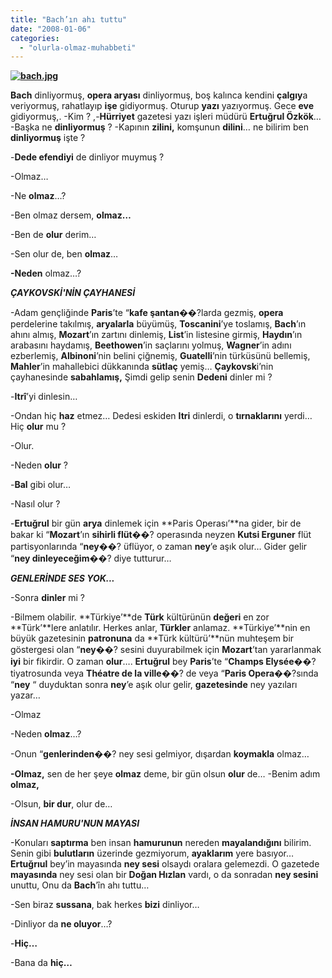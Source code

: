 ```yaml
---
title: "Bach’ın ahı tuttu"
date: "2008-01-06"
categories: 
  - "olurla-olmaz-muhabbeti"
---
```


**[![bach.jpg](/uploads/2008/01/bach.jpg)](/uploads/2008/01/bach.jpg "bach.jpg")**

**Bach** dinliyormuş, **opera aryası** dinliyormuş, boş kalınca kendini **çalgıy**a veriyormuş, rahatlayıp **işe** gidiyormuş. Oturup **yazı** yazıyormuş. Gece **eve** gidiyormuş,. \-Kim ? ,-**Hürriyet** gazetesi yazı işleri müdürü **Ertuğrul Özkök**… -Başka ne **dinliyormuş** ? \-Kapının **zilini,** komşunun **dilini**… ne bilirim ben **dinliyormuş** işte ?

\-**Dede efendiyi** de dinliyor muymuş ?

\-Olmaz…

\-Ne **olmaz**…?

\-Ben olmaz dersem, **olmaz…**

\-Ben de **olur** derim…

\-Sen olur de, ben **olmaz**…

**\-Neden** olmaz…?

**_ÇAYKOVSKİ'NİN ÇAYHANESİ_**

\-Adam gençliğinde **Paris**’te “**kafe şantan**��?larda gezmiş, **opera** perdelerine takılmış, **aryalarla** büyümüş, **Toscanini**’ye toslamış, **Bach**’ın ahını almış, **Mozart**’ın zartını dinlemiş, **List**’in listesine girmiş, **Haydın**’ın arabasını haydamış, **Beethowen**’in saçlarını yolmuş, **Wagner**’in adını ezberlemiş, **Albinoni**’nin belini çiğnemiş, **Guatelli**’nin türküsünü bellemiş, **Mahler**’in mahallebici dükkanında **sütlaç** yemiş… **Çaykovsk**i’nin çayhanesinde **sabahlamış,** Şimdi gelip senin **Dedeni** dinler mi ?

\-**Itrî**’yi dinlesin…

\-Ondan hiç **haz** etmez… Dedesi eskiden **Itri** dinlerdi, o **tırnaklarını** yerdi… Hiç **olur** mu ?

\-Olur.

\-Neden **olur** ?

\-**Bal** gibi olur…

\-Nasıl olur ?

\-**Ertuğrul** bir gün **arya** dinlemek için **Paris Operası’**na gider, bir de bakar ki “**Mozart**’ın **sihirli flüt**��? operasında neyzen **Kutsi Erguner** flüt partisyonlarında “**ney**��? üflüyor, o zaman **ney**’e aşık olur… Gider gelir “**ney dinleyeceğim**��? diye tutturur…

**_GENLERİNDE SES YOK..._**

\-Sonra **dinler** mi ?

\-Bilmem olabilir. **Türkiye’**de **Türk** kültürünün **değeri** en zor **Türk’**lere anlatılır. Herkes anlar, **Türkler** anlamaz. **Türkiye’**nin en büyük gazetesinin **patronuna** da **Türk kültürü’**nün muhteşem bir göstergesi olan “**ney**��? sesini duyurabilmek için **Mozart**’tan yararlanmak **iyi** bir fikirdir. O zaman **olur**…. **Ertuğrul** bey **Paris**’te “**Champs Elysée**��? tiyatrosunda veya **Théatre de la ville**��? de veya “**Paris Opera**��?sında “**ney** “ duyduktan sonra **ney**’e aşık olur gelir, **gazetesinde** ney yazıları yazar…

\-Olmaz

\-Neden **olmaz**…?

\-Onun “**genlerinden**��? ney sesi gelmiyor, dışardan **koymakla** olmaz…

**\-Olmaz,** sen de her şeye **olmaz** deme, bir gün olsun **olur** de… \-Benim adım **olmaz,**

\-Olsun, **bir dur**, olur de…

**_İNSAN HAMURU'NUN MAYASI_**

\-Konuları **saptırma** ben insan **hamurunun** nereden **mayalandığını** bilirim. Senin gibi **bulutların** üzerinde gezmiyorum, **ayaklarım** yere basıyor… **Ertuğrıul** bey’in mayasında **ney sesi** olsaydı oralara gelemezdi. O gazetede **mayasında** ney sesi olan bir **Doğan Hızlan** vardı, o da sonradan **ney sesini** unuttu, Onu da **Bach**’în ahı tuttu…

\-Sen biraz **sussana**, bak herkes **bizi** dinliyor…

\-Dinliyor da **ne oluyor**…?

\-**Hiç…**

\-Bana da **hiç…**
